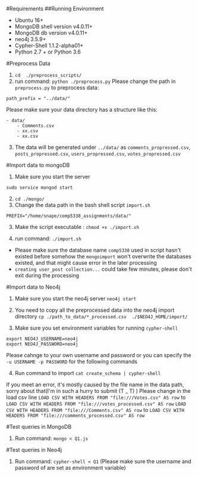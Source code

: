 #Requirements
##Running Environment 
- Ubuntu 16+
- MongoDB shell version v4.0.11+
- MongoDB db version v4.0.11+
- neo4j 3.5.9+
- Cypher-Shell 1.1.2-alpha01+
- Python 2.7 + or Python 3.6

#Preprocess Data
1. `cd  ./preprocess_scripts/`
2. run command: 
`python ./preprocess.py`
Please change the path in `preprocess.py` to preprocess data:
```
path_prefix = "../data/"
```
Please make sure your data directory has a structure like this:
```
- data/
    - Comments.csv
    - xx.csv
    - xx.csv
```
3. The data will be generated under `../data/`
as `comments_propressed.csv`, `posts_propressed.csv`, `users_propressed.csv`, `votes_propressed.csv`

#Import data to mongoDB

1. Make sure you start the server
 
 `sudo service mongod start`

2. `cd ./mongo/`
2. Change the data path in the bash shell script `import.sh`
```
PREFIX="/home/snape/comp5338_assignments/data/"
```
3. Make the script executable : `chmod +x ./import.sh`

4. run command: `./import.sh`
- Please make sure the database name `comp5338` used in script hasn't existed before
somehow the `mongoimport` won't overwrite the databases existed, and that might cause error in the later processing
- `creating user_post collection...` could take few minutes, please don't exit during the processing

#Import data to Neo4j
1. Make sure you start the neo4j server
`neo4j start`

2. You need to copy all the preprocessed data into the neo4j import directory
`cp ./path_to_data/*_processed.csv  ./$NEO4J_HOME/import/`

3. Make sure you set environment variables for running `cypher-shell`
```
export NEO4J_USERNAME=neo4j
export NEO4J_PASSWORD=neo4j
```
Please cahnge to your own username and password
or you can specify the `-u USERNAME -p PASSWORD` for the following commands

4. Run command to import
`cat create_schema | cypher-shell`

If you meet an error, it's mostly caused by the file name in the data path, sorry about that(I'm in such a hurry to submit (T _ T)  )
Please change in the load csv line
`LOAD CSV WITH HEADERS FROM "file:///Votes.csv" AS row` to `LOAD CSV WITH HEADERS FROM "file:///votes_processed.csv" AS row`
`LOAD CSV WITH HEADERS FROM "file:///Comments.csv" AS row` to `LOAD CSV WITH HEADERS FROM "file:///comments_processed.csv" AS row`

#Test queries in MongoDB
1. Run command: `mongo < Q1.js` 

#Test queries in Neo4j
1. Run command: `cypher-shell < Q1` (Please make sure the username and password of are set as environment variable)


